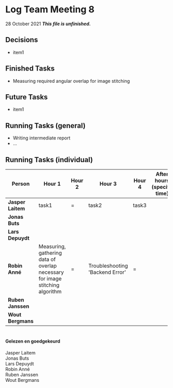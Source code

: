 # Log Team Meeting 8
28 October 2021
**_This file is unfinished._**
## Decisions
* item1

## Finished Tasks
* Measuring required angular overlap for image stitching

## Future Tasks
* item1
  
## Running Tasks (general)
* Writing intermediate report
* ...

## Running Tasks (individual)
Person | Hour 1 | Hour 2 | Hour 3 | Hour 4 | After hours (specify time)
------ | ------ | ------ | ------ | ------ | -------------
**Jasper Laitem** | task1 | = | task2 | task3
**Jonas Buts**    |    |     |      |
**Lars Depuydt**  |    |     |      |
**Robin Anné**    | Measuring, gathering data of overlap necessary for image stitching algorithm | = | Troubleshooting 'Backend Error' | = 
**Ruben Janssen** |    |     |      |
**Wout Bergmans** |    |     |      |

#
#### Gelezen en goedgekeurd
Jasper Laitem <br/>
Jonas Buts <br/>
Lars Depuydt <br/>
Robin Anné <br/>
Ruben Janssen <br/>
Wout Bergmans
